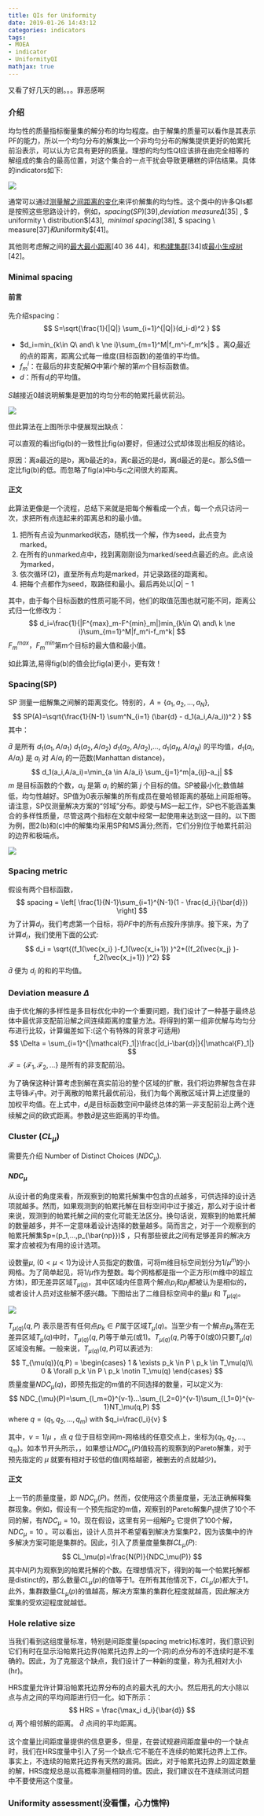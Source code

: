 ```yaml
---
title: QIs for Uniformity
date: 2019-01-26 14:43:12
categories: indicators
tags: 
- MOEA
- indicator
- UniformityQI
mathjax: true
---
```


又看了好几天的剧。。。罪恶感啊

<!--more-->

### 介绍

均匀性的质量指标衡量集的解分布的均匀程度。由于解集的质量可以看作是其表示PF的能力，所以一个均匀分布的解集比一个非均匀分布的解集提供更好的帕累托前沿表示，可以认为它具有更好的质量。理想的均匀性QI应该排在由完全相等的解组成的集合的最高位置，对这个集合的一点干扰会导致更糟糕的评估结果。具体的indicators如下:

![](uniformity/1.png)

通常可以通过<u>测量解之间距离的变化</u>来评价解集的均匀性。这个类中的许多QIs都是按照这些思路设计的，例如，$spacing(SP)$[39],$deviation \ measure \Delta$[35] , $ uniformity \ distribution$[43], $\ minimal \ spacing$[38], $ spacing \ measure$[37] 和$uniformity$[41]。

其他则考虑解之间的<u>最大最小距离</u>[40 36 44]，和<u>构建集群</u>[34]或<u>最小生成树</u>[42]。

### Minimal spacing

#### 前言

先介绍spacing：
$$
S=\sqrt{\frac{1}{|Q|} \sum_{i=1}^{|Q|}(d_i-d)^2 }
$$

- $d_i=min_{k\in Q\ and\ k \ne i}\sum_{m=1}^M|f_m^i-f_m^k|$ 。离$Q_i$最近的点的距离，距离公式每一维度(目标函数)的差值的平均值。
- $f_m^i​$：在最后的非支配解$Q​$中第$i​$个解的第$m​$个目标函数值。
- $d$：所有$d_i$的平均值。

$S$越接近0越说明解集是更加的均匀分布的帕累托最优前沿。

![](uniformity\spacing.png)

但此算法在上图所示中便展现出缺点：

可以直观的看出fig(b)的一致性比fig(a)要好，但通过公式却体现出相反的结论。

原因：离a最近的是b，离b最近的a，离c最近的是d，离d最近的是c。那么S值一定比fig(b)的低。而忽略了fig(a)中b与c之间很大的距离。

#### 正文

此算法更像是一个流程，总结下来就是把每个解看成一个点，每一个点只访问一次，求把所有点连起来的距离总和的最小值。

1. 把所有点设为unmarked状态，随机找一个解，作为seed，此点变为marked。
2. 在所有的unmarked点中，找到离刚刚设为marked/seed点最近的点。此点设为marked，
3. 依次循环(2)，直至所有点均是marked，并记录路径的距离和。
4. 把每个点都作为seed，取路径和最小。最后再处以$|Q|-1$

其中，由于每个目标函数的性质可能不同，他们的取值范围也就可能不同，距离公式归一化修改为：
$$
d_i=\frac{1}{|F^{max}_m-F^{min}_m|}min_{k\in Q\ and\ k \ne i}\sum_{m=1}^M|f_m^i-f_m^k|
$$
$F^{max}_m$，$F^{min}_m$第m个目标的最大值和最小值。

如此算法,易得fig(b)的值会比fig(a)更小，更有效！

### Spacing(SP)

SP 测量一组解集之间解的距离变化。特别的，$A = \{a_1,a_2,...,a_N \}$,
$$
SP(A)=\sqrt{\frac{1}{N-1} \sum^N_{i=1} (\bar{d} - d_1(a_i,A/a_i))^2 }
$$
其中：

$\bar{d}$ 是所有 $d_1(a_1,A/a_1)$ $d_1(a_2,A/a_2)$ $d_1(a_2,A/a_2)$,..., $d_1(a_N,A/a_N)$ 的平均值，$d_1(a_i,A/a_i)$ 是 $a_i$ 对 $A/a_i$ 的一范数(Manhattan distance)，
$$
d_1(a_i,A/a_i)=\min_{a \in A/a_i} \sum_{j=1}^m|a_{ij}-a_j|
$$
$m$ 是目标函数的个数，$a_{ij}$ 是第 $a_i$ 的解的第 $j$ 个目标的值。SP被最小化;数值越低，均匀性越好。SP值为0表示解集的所有成员在曼哈顿距离的基础上间距相等。请注意，SP仅测量解决方案的“邻域”分布。即使与MS一起工作，SP也不能涵盖集合的多样性质量，尽管这两个指标在文献中经常一起使用来达到这一目的。以下图为例，图2(b)和(c)中的解集均采用SP和MS满分;然而，它们分别位于帕累托前沿的边界和极端点。

![](uniformity/2.png)

### Spacing metric

假设有两个目标函数，
$$
spacing = \left[ \frac{1}{N-1}\sum_{i=1}^{N-1}(1 - \frac{d_i}{\bar{d}}) \right]
$$
为了计算$d_i$，我们考虑第一个目标，将$PF$中的所有点按升序排序。接下来，为了计算$d_i$，我们使用下面的公式:
$$
d_i = \sqrt{(f_1(\vec{x_i} )-f_1(\vec{x_i+1}) )^2+((f_2(\vec{x_j} )-f_2(\vec{x_j+1}) )^2}
$$
$\bar{d}$ 便为 $d_i$ 的和的平均值。 

### Deviation measure $\Delta$

由于优化解的多样性是多目标优化中的一个重要问题，我们设计了一种基于最终总体中最优非支配前沿解之间连续距离的度量方法。将得到的第一组非优解与均匀分布进行比较，计算偏差如下:(这个有特殊的背景才可适用)
$$
\Delta = \sum_{i=1}^{|\mathcal{F}_1|}\frac{|d_i-\bar{d}|}{|\mathcal{F}_1|}
$$
$\mathcal{F} = \{ \mathcal{F}_1,\mathcal{F}_2,... \}$ 是所有的非支配前沿。

为了确保这种计算考虑到解在真实前沿的整个区域的扩散，我们将边界解包含在非主导锋$\mathcal{F}_1$中。对于离散的帕累托最优前沿，我们为每个离散区域计算上述度量的加权平均值。在上式中，$d_i$是目标函数空间中最终总体的第一非支配前沿上两个连续解之间的欧式距离。参数$\bar{d}$是这些距离的平均值。

### Cluster ($CL_\mu$)

需要先介绍 Number of Distinct Choices ($NDC_\mu$).

#### $NDC_\mu$

从设计者的角度来看，所观察到的帕累托解集中包含的点越多，可供选择的设计选项就越多。然而，如果观测到的帕累托解在目标空间中过于接近，那么对于设计者来说，观测到的帕累托解之间的变化可能无法区分。换句话说，观察到的帕累托解的数量越多，并不一定意味着设计选择的数量越多。简而言之，对于一个观察到的帕累托解集$p=(p_1,...,p_{\bar{np}})$ ，只有那些彼此之间有足够差异的解决方案才应被视为有用的设计选项。

设数量$\mu , \ (0 < \mu <1)$为设计人员指定的数值，可将m维目标空间划分为$1/\mu^m$的小网格。为了简单起见，将$1/\mu$作为整数。每个网格都是指一个正方形(m维中的超立方体)，即无差异区域$T_{\mu(q)}$，其中区域内任意两个解点$p_i$和$p_j$都被认为是相似的，或者设计人员对这些解不感兴趣。下图给出了二维目标空间中的量$\mu$ 和 $T_{\mu(q)}$。

![](uniformity/3.png)

$T_{\mu(q)}(q,P)$ 表示是否有任何点$p_k \in P$属于区域$T_{\mu}(q)$。当至少有一个解点$p_k$落在无差异区域$T_{\mu}(q)$中时，$T_{\mu(q)}(q,P)$等于单元(或1)。$T_{\mu(q)}(q,P)$等于0(或0)只要$T_{\mu}(q)$区域没有解。一般来说，$T_{\mu(q)}(q,P)$可以表述为:
$$
T_{\mu(q)}(q,P) = \begin{cases}
1 & \exists p_k \in P \ p_k \in T_\mu(q)\\
0 & \forall p_k \in P \ p_k \notin T_\mu(q)
\end{cases}
$$
质量度量$NDC_{\mu}(q)$，即预先指定的m值的不同选择的数量，可以定义为:
$$
NDC_{\mu}(P)=\sum_{l_m=0}^{v-1}...\sum_{l_2=0}^{v-1}\sum_{l_1=0}^{v-1}NT_\mu(q,P)
$$
where $q = (q_1,q_2,...,q_m)$ with $q_i=\frac{l_i}{v} $ 

其中，$v=1/\mu$ ，点 $q$ 位于目标空间m-网格线的任意交点上，坐标为$(q_1,q_2,…,q_m)$。如本节开头所示，，如果想让$NDC_{\mu}(P)$值较高的观察到的Pareto解集，对于预先指定的 $\mu$ 就要有相对于较低的值(网格越密，被删去的点就越少)。

#### 正文

上一节的质量度量，即 $NDC_{\mu}(P)$。然而，仅使用这个质量度量，无法正确解释集群现象。例如，假设有一个预先指定的m值，观察到的Pareto解集$P_1$提供了10个不同的解，有$NDC_{\mu}= 10$。现在假设，这里有另一组解$P_2$ 它提供了100个解，$NDC_{\mu}=10$ 。可以看出，设计人员并不希望看到解决方案集P2，因为该集中的许多解决方案可能是集群的。因此，引入了质量度量集群$CL_\mu(P)$:
$$
CL_\mu(p)=\frac{N(P)}{NDC_\mu(P)}
$$
其中$N(P)$为观察到的帕累托解的个数。在理想情况下，得到的每一个帕累托解都是distinct的，那么数量$CL_\mu(p)$的值等于1。在所有其他情况下，$CL_\mu(p)$都大于1。此外，集群数量$CL_\mu(p)$的值越高，解决方案集的集群化程度就越高，因此解决方案集的受欢迎程度就越低。

### Hole relative size

当我们看到这组度量标准，特别是间距度量(spacing metric)标准时，我们意识到它们有时在显示沿帕累托边界(帕累托边界上的一个洞)的点分布的不连续时是不准确的。因此，为了克服这个缺点，我们设计了一种新的度量，称为孔相对大小(hr)。

HRS度量允许计算沿帕累托边界分布的点的最大孔的大小。然后用孔的大小除以点与点之间的平均间距进行归一化。如下所示：
$$
HRS = \frac{\max_i d_i}{\bar{d}}
$$
$d_i$ 两个相邻解的距离。 $\bar{d}$ 点间的平均距离。

这个度量比间距度量提供的信息更多，但是，在尝试规避间距度量中的一个缺点时，我们在HRS度量中引入了另一个缺点:它不能在不连续的帕累托边界上工作。事实上，不连续的帕累托边界有天然的漏洞。因此，对于帕累托边界上的固定数量的解，HRS度规总是以高概率测量相同的值。因此，我们建议在不连续测试问题中不要使用这个度量。

### Uniformity assessment(没看懂，心力憔悴)













